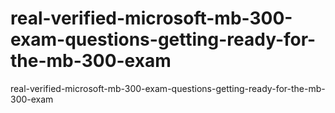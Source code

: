 # real-verified-microsoft-mb-300-exam-questions-getting-ready-for-the-mb-300-exam
real-verified-microsoft-mb-300-exam-questions-getting-ready-for-the-mb-300-exam
